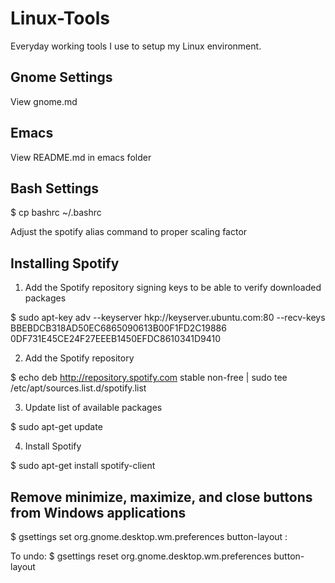 # Linux-Tools
Everyday working tools I use to setup my Linux environment.

## Gnome Settings
View gnome.md

## Emacs
View README.md in emacs folder

## Bash Settings
$ cp bashrc ~/.bashrc

Adjust the spotify alias command to proper scaling factor

## Installing Spotify

1. Add the Spotify repository signing keys to be able to verify downloaded packages

$ sudo apt-key adv --keyserver hkp://keyserver.ubuntu.com:80 --recv-keys BBEBDCB318AD50EC6865090613B00F1FD2C19886 0DF731E45CE24F27EEEB1450EFDC8610341D9410

2. Add the Spotify repository

$ echo deb http://repository.spotify.com stable non-free | sudo tee /etc/apt/sources.list.d/spotify.list

3. Update list of available packages

$ sudo apt-get update

4. Install Spotify

$ sudo apt-get install spotify-client

## Remove minimize, maximize, and close buttons from Windows applications
$ gsettings set org.gnome.desktop.wm.preferences button-layout :

To undo:
$ gsettings reset org.gnome.desktop.wm.preferences button-layout
